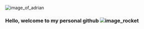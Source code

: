 ![image_of_adrian](https://adrianfagarasanu.me/wp-content/uploads/2020/10/header.png)
### Hello, welcome to my personal github ![image_rocket](https://github.com/AdrianGeorgeFagarasanu/AdrianGeorgeFagarasanu/animat-checkmark-color.gif)

<!--
**AdrianGeorgeFagarasanu/AdrianGeorgeFagarasanu** is a ✨ _special_ ✨ repository because its `README.md` (this file) appears on your GitHub profile.

Here are some ideas to get you started:

- 🔭 I’m currently working on ...
- 🌱 I’m currently learning ...
- 👯 I’m looking to collaborate on ...
- 🤔 I’m looking for help with ...
- 💬 Ask me about ...
- 📫 How to reach me: ...
- 😄 Pronouns: ...
- ⚡ Fun fact: ...
-->
